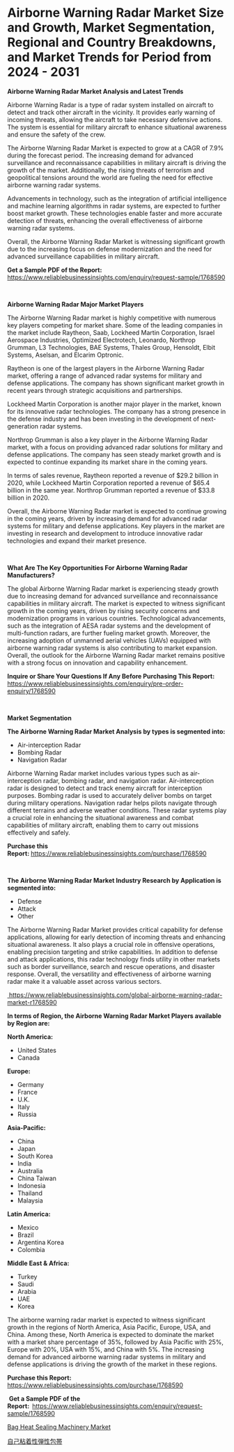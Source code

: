 <p><h1>Airborne Warning Radar Market Size and Growth, Market Segmentation, Regional and Country Breakdowns, and Market Trends for Period from 2024 -  2031</h1></p><p><strong>Airborne Warning Radar Market Analysis and Latest Trends</strong></p>
<p><p>Airborne Warning Radar is a type of radar system installed on aircraft to detect and track other aircraft in the vicinity. It provides early warning of incoming threats, allowing the aircraft to take necessary defensive actions. The system is essential for military aircraft to enhance situational awareness and ensure the safety of the crew.</p><p>The Airborne Warning Radar Market is expected to grow at a CAGR of 7.9% during the forecast period. The increasing demand for advanced surveillance and reconnaissance capabilities in military aircraft is driving the growth of the market. Additionally, the rising threats of terrorism and geopolitical tensions around the world are fueling the need for effective airborne warning radar systems.</p><p>Advancements in technology, such as the integration of artificial intelligence and machine learning algorithms in radar systems, are expected to further boost market growth. These technologies enable faster and more accurate detection of threats, enhancing the overall effectiveness of airborne warning radar systems.</p><p>Overall, the Airborne Warning Radar Market is witnessing significant growth due to the increasing focus on defense modernization and the need for advanced surveillance capabilities in military aircraft.</p></p>
<p><strong>Get a Sample PDF of the Report:&nbsp;</strong> <a href="https://www.reliablebusinessinsights.com/enquiry/request-sample/1768590">https://www.reliablebusinessinsights.com/enquiry/request-sample/1768590</a></p>
<p>&nbsp;</p>
<p><strong>Airborne Warning Radar Major Market Players</strong></p>
<p><p>The Airborne Warning Radar market is highly competitive with numerous key players competing for market share. Some of the leading companies in the market include Raytheon, Saab, Lockheed Martin Corporation, Israel Aerospace Industries, Optimized Electrotech, Leonardo, Northrop Grumman, L3 Technologies, BAE Systems, Thales Group, Hensoldt, Elbit Systems, Aselsan, and Elcarim Optronic.</p><p>Raytheon is one of the largest players in the Airborne Warning Radar market, offering a range of advanced radar systems for military and defense applications. The company has shown significant market growth in recent years through strategic acquisitions and partnerships.</p><p>Lockheed Martin Corporation is another major player in the market, known for its innovative radar technologies. The company has a strong presence in the defense industry and has been investing in the development of next-generation radar systems.</p><p>Northrop Grumman is also a key player in the Airborne Warning Radar market, with a focus on providing advanced radar solutions for military and defense applications. The company has seen steady market growth and is expected to continue expanding its market share in the coming years.</p><p>In terms of sales revenue, Raytheon reported a revenue of $29.2 billion in 2020, while Lockheed Martin Corporation reported a revenue of $65.4 billion in the same year. Northrop Grumman reported a revenue of $33.8 billion in 2020.</p><p>Overall, the Airborne Warning Radar market is expected to continue growing in the coming years, driven by increasing demand for advanced radar systems for military and defense applications. Key players in the market are investing in research and development to introduce innovative radar technologies and expand their market presence.</p></p>
<p>&nbsp;</p>
<p><strong>What Are The Key Opportunities For Airborne Warning Radar Manufacturers?</strong></p>
<p><p>The global Airborne Warning Radar market is experiencing steady growth due to increasing demand for advanced surveillance and reconnaissance capabilities in military aircraft. The market is expected to witness significant growth in the coming years, driven by rising security concerns and modernization programs in various countries. Technological advancements, such as the integration of AESA radar systems and the development of multi-function radars, are further fueling market growth. Moreover, the increasing adoption of unmanned aerial vehicles (UAVs) equipped with airborne warning radar systems is also contributing to market expansion. Overall, the outlook for the Airborne Warning Radar market remains positive with a strong focus on innovation and capability enhancement.</p></p>
<p><strong>Inquire or Share Your Questions If Any Before Purchasing This Report:</strong> <a href="https://www.reliablebusinessinsights.com/enquiry/pre-order-enquiry/1768590">https://www.reliablebusinessinsights.com/enquiry/pre-order-enquiry/1768590</a></p>
<p>&nbsp;</p>
<p><strong>Market Segmentation</strong></p>
<p><strong>The Airborne Warning Radar Market Analysis by types is segmented into:</strong></p>
<p><ul><li>Air-interception Radar</li><li>Bombing Radar</li><li>Navigation Radar</li></ul></p>
<p><p>Airborne Warning Radar market includes various types such as air-interception radar, bombing radar, and navigation radar. Air-interception radar is designed to detect and track enemy aircraft for interception purposes. Bombing radar is used to accurately deliver bombs on target during military operations. Navigation radar helps pilots navigate through different terrains and adverse weather conditions. These radar systems play a crucial role in enhancing the situational awareness and combat capabilities of military aircraft, enabling them to carry out missions effectively and safely.</p></p>
<p><strong>Purchase this Report:&nbsp;</strong><a href="https://www.reliablebusinessinsights.com/purchase/1768590">https://www.reliablebusinessinsights.com/purchase/1768590</a></p>
<p>&nbsp;</p>
<p><strong>The Airborne Warning Radar Market Industry Research by Application is segmented into:</strong></p>
<p><ul><li>Defense</li><li>Attack</li><li>Other</li></ul></p>
<p><p>The Airborne Warning Radar Market provides critical capability for defense applications, allowing for early detection of incoming threats and enhancing situational awareness. It also plays a crucial role in offensive operations, enabling precision targeting and strike capabilities. In addition to defense and attack applications, this radar technology finds utility in other markets such as border surveillance, search and rescue operations, and disaster response. Overall, the versatility and effectiveness of airborne warning radar make it a valuable asset across various sectors.</p></p>
<p><a href="https://www.reliablebusinessinsights.com/global-airborne-warning-radar-market-r1768590">&nbsp;https://www.reliablebusinessinsights.com/global-airborne-warning-radar-market-r1768590</a></p>
<p><strong>In terms of Region, the Airborne Warning Radar Market Players available by Region are:</strong></p>
<p>
    <p> <strong> North America: </strong>
        <ul>
            <li>United States</li>
            <li>Canada</li>
        </ul>
        </p> 
    <p> <strong> Europe: </strong>
        <ul>
            <li>Germany</li>
            <li>France</li>
            <li>U.K.</li>
            <li>Italy</li>
            <li>Russia</li>
        </ul>
        </p> 
    <p> <strong> Asia-Pacific: </strong>
        <ul>
            <li>China</li>
            <li>Japan</li>
            <li>South Korea</li>
            <li>India</li>
            <li>Australia</li>
            <li>China Taiwan</li>
            <li>Indonesia</li>
            <li>Thailand</li>
            <li>Malaysia</li>
        </ul>
        </p> 
    <p> <strong> Latin America: </strong>
        <ul>
            <li>Mexico</li>
            <li>Brazil</li>
            <li>Argentina Korea</li>
            <li>Colombia</li>
        </ul>
        </p> 
    <p> <strong> Middle East & Africa: </strong>
        <ul>
            <li>Turkey</li>
            <li>Saudi</li>
            <li>Arabia</li>
            <li>UAE</li>
            <li>Korea</li>
        </ul>
    </p>
    </p>
<p><p>The airborne warning radar market is expected to witness significant growth in the regions of North America, Asia Pacific, Europe, USA, and China. Among these, North America is expected to dominate the market with a market share percentage of 35%, followed by Asia Pacific with 25%, Europe with 20%, USA with 15%, and China with 5%. The increasing demand for advanced airborne warning radar systems in military and defense applications is driving the growth of the market in these regions.</p></p>
<p><strong>Purchase this Report: </strong><a href="https://www.reliablebusinessinsights.com/purchase/1768590">https://www.reliablebusinessinsights.com/purchase/1768590</a></p>
<p>&nbsp;<strong>Get a Sample PDF of the Report:&nbsp;&nbsp;</strong><a href="https://www.reliablebusinessinsights.com/enquiry/request-sample/1768590">https://www.reliablebusinessinsights.com/enquiry/request-sample/1768590</a></p>
<p><strong></strong></p>
<p><p><a href="https://view.publitas.com/reportprime-1/bag-heat-sealing-machinery-market-emerging-trends-and-future-prospects-for-period-from-2024-to-2031/">Bag Heat Sealing Machinery Market</a></p><p><a href="https://github.com/decker5351/Market-Research-Report-List-2/blob/main/3174862162969.md">自己粘着性弾性包帯</a></p></p>